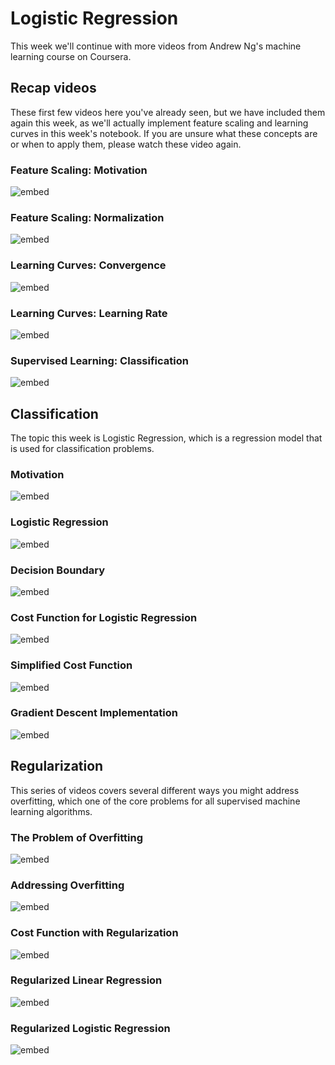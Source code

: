 # Logistic Regression

This week we'll continue with more videos from Andrew Ng's machine learning
course on Coursera. 

## Recap videos

These first few videos here you've already seen, but we have included them
again this week, as we'll actually implement feature scaling and learning
curves in this week's notebook. If you are unsure what these concepts are
or when to apply them, please watch these video again.

### Feature Scaling: Motivation

![embed](https://www.youtube.com/embed/YVtP5UGdgXg)

### Feature Scaling: Normalization

![embed](https://www.youtube.com/embed/gmJqLGrUscg)

### Learning Curves: Convergence

![embed](https://www.youtube.com/embed/5g4H5_gsTpU)

### Learning Curves: Learning Rate

![embed](https://www.youtube.com/embed/P_9hNBVRldM)

### Supervised Learning: Classification

![embed](https://www.youtube.com/embed/hh6gE0LxfO8)

## Classification

The topic this week is Logistic Regression, which is a
regression model that is used for classification problems.

### Motivation

![embed](https://www.youtube.com/embed/p-ltr1C7u2o)

### Logistic Regression

![embed](https://www.youtube.com/embed/xuTiAW0OR40)

### Decision Boundary

![embed](https://www.youtube.com/embed/0az8RjxLLPQ)

### Cost Function for Logistic Regression

![embed](https://www.youtube.com/embed/vq4Ie5xWhww)

### Simplified Cost Function

![embed](https://www.youtube.com/embed/YkTcK_LXAxw)

### Gradient Descent Implementation

![embed](https://www.youtube.com/embed/6SZUnXEHCns)

## Regularization

This series of videos covers several different ways you might
address overfitting, which one of the core problems for all
supervised machine learning algorithms.

### The Problem of Overfitting

![embed](https://www.youtube.com/embed/8upNQi-40Q8)

### Addressing Overfitting

![embed](https://www.youtube.com/embed/1kgcON0Eauc)

### Cost Function with Regularization

![embed](https://www.youtube.com/embed/NIiZZY7nlfU)

### Regularized Linear Regression

![embed](https://www.youtube.com/embed/jhrrw8Iuus0)

### Regularized Logistic Regression

![embed](https://www.youtube.com/embed/NhZXRzH2y-E)


<!--
### Optional Theory: Maximum Likelihood

<iframe id="kaltura_player" src="https://api.eu.kaltura.com/p/120/sp/12000/embedIframeJs/uiconf_id/23449960/partner_id/120?iframeembed=true&playerId=kaltura_player&entry_id=0_sii6dddk&flashvars[streamerType]=auto&amp;flashvars[localizationCode]=en_US&amp;flashvars[leadWithHTML5]=true&amp;flashvars[sideBarContainer.plugin]=true&amp;flashvars[sideBarContainer.position]=left&amp;flashvars[sideBarContainer.clickToClose]=true&amp;flashvars[chapters.plugin]=true&amp;flashvars[chapters.layout]=vertical&amp;flashvars[chapters.thumbnailRotator]=false&amp;flashvars[streamSelector.plugin]=true&amp;flashvars[EmbedPlayer.SpinnerTarget]=videoHolder&amp;flashvars[dualScreen.plugin]=true&amp;flashvars[hotspots.plugin]=1&amp;flashvars[Kaltura.addCrossoriginToIframe]=true&amp;&wid=0_b7j9d2rm" width="608" height="378" allowfullscreen webkitallowfullscreen mozAllowFullScreen allow="autoplay *; fullscreen *; encrypted-media *" sandbox="allow-downloads allow-forms allow-same-origin allow-scripts allow-top-navigation allow-pointer-lock allow-popups allow-modals allow-orientation-lock allow-popups-to-escape-sandbox allow-presentation allow-top-navigation-by-user-activation" frameborder="0" title="Minor AI Maximum Likelihood"></iframe>
-->
